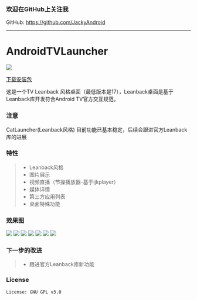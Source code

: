 ### 欢迎在GitHub上关注我

GitHub: https://github.com/JackyAndroid

---
# AndroidTVLauncher

![](https://github.com/JackyAndroid/AndroidTVLauncher/blob/master/Cat/src/main/res/mipmap-xxhdpi/ic_launcher.jpg)

[下载安装包](https://fir.im/3yhj)

这是一个TV Leanback 风格桌面（最低版本是17），Leanback桌面是基于Leanback库开发符合Android TV官方交互规范。

### 注意
CatLauncher(Leanback风格) 目前功能已基本稳定，后续会跟进官方Leanback库的进展

### 特性
> * Leanback风格
> * 图片展示
> * 视频直播（节操播放器-基于ijkplayer）
> * 媒体详情
> * 第三方应用列表
> * 桌面特殊功能

### 效果图
![][image-2]
![][image-3]
![][image-4]
![][image-5]
![][image-6]
![][image-7]
![][image-8]

### 下一步的改进
> * 跟进官方Leanback库新功能

### License

	License: GNU GPL v3.0

[image-1]:	https://github.com/JackyAndroid/AndroidTVLauncher/blob/master/CatLauncher/src/main/res/mipmap-xxhdpi/ic_launcher.jpg
[image-2]:	https://github.com/JackyAndroid/AndroidTVLauncher/blob/master/screenshots/design_sketch1.png
[image-3]:	https://github.com/JackyAndroid/AndroidTVLauncher/blob/master/screenshots/design_sketch2.png
[image-4]:	https://github.com/JackyAndroid/AndroidTVLauncher/blob/master/screenshots/design_sketch3.png
[image-5]:	https://github.com/JackyAndroid/AndroidTVLauncher/blob/master/screenshots/design_sketch4.png
[image-6]:	https://github.com/JackyAndroid/AndroidTVLauncher/blob/master/screenshots/design_sketch5.png
[image-7]:	https://github.com/JackyAndroid/AndroidTVLauncher/blob/master/screenshots/design_sketch6.png
[image-8]:	https://github.com/JackyAndroid/AndroidTVLauncher/blob/master/screenshots/design_sketch7.png
